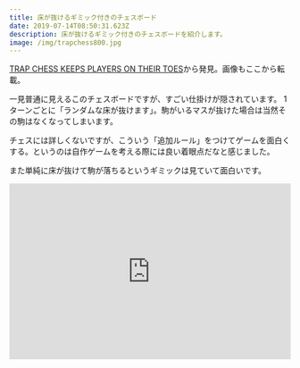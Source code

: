 ```yaml
---
title: 床が抜けるギミック付きのチェスボード
date: 2019-07-14T08:50:31.623Z
description: 床が抜けるギミック付きのチェスボードを紹介します。
image: /img/trapchess800.jpg
---
```

[TRAP CHESS KEEPS PLAYERS ON THEIR TOES](https://hackaday.com/2019/07/08/trap-chess-keeps-players-on-their-toes/)から発見。画像もここから転載。

一見普通に見えるこのチェスボードですが、すごい仕掛けが隠されています。
1ターンごとに「ランダムな床が抜けます」。駒がいるマスが抜けた場合は当然その駒はなくなってしまいます。

チェスには詳しくないですが、こういう「追加ルール」をつけてゲームを面白くする。というのは自作ゲームを考える際には良い着眼点だなと感じました。

また単純に床が抜けて駒が落ちるというギミックは見ていて面白いです。

<iframe width="100%" height="315" src="https://www.youtube.com/embed/b7nH5qWEumI" frameborder="0" allow="accelerometer; autoplay; encrypted-media; gyroscope; picture-in-picture" allowfullscreen></iframe>
